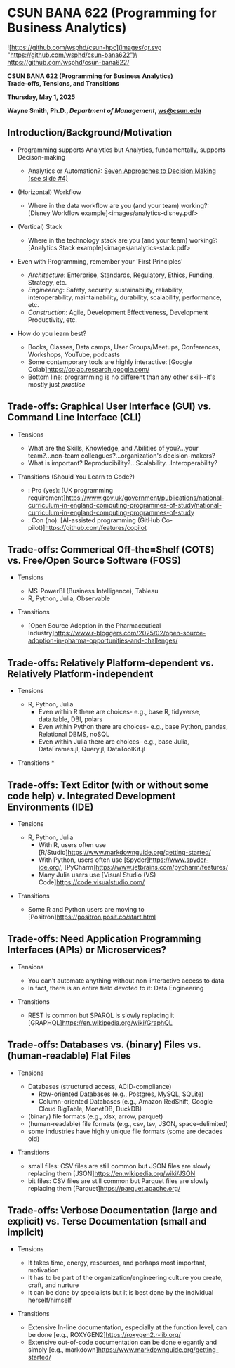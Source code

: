 # CSUN BANA 622 (Programming for Business Analytics)


![https://github.com/wsphd/csun-hpc](images/qr.svg "https://github.com/wsphd/csun-bana622")\
<https://github.com/wsphd/csun-bana622/>

**CSUN BANA 622 (Programming for Business Analytics)**\
**Trade-offs, Tensions, and Transitions**

**Thursday, May 1, 2025**

**Wayne Smith, Ph.D., _Department of Management_, <ws@csun.edu>**


## Introduction/Background/Motivation

  * Programming supports Analytics but Analytics, fundamentally, supports Decison-making
    * Analytics or Automation?: [Seven Approaches to Decision Making (see slide #4)](https://ocw.smithw.org/mgt360/hbr-davenport-better-decisions.pptx)

  * (Horizontal) Workflow
    * Where in the data workflow are you (and your team) working?: [Disney Workflow example]<images/analytics-disney.pdf>

  * (Vertical) Stack
    * Where in the technology stack are you (and your team) working?: [Analytics Stack example]<images/analytics-stack.pdf>

  * Even with Programming, remember your 'First Principles'
    * _Architecture_: Enterprise, Standards, Regulatory, Ethics, Funding, Strategy, etc.
    * _Engineering_: Safety, security, sustainability, reliability, interoperability, maintainability, durability, scalability, performance, etc.
    * _Construction_: Agile, Development Effectiveness, Development Productivity, etc.



  * How do you learn best?
    * Books, Classes, Data camps, User Groups/Meetups, Conferences, Workshops, YouTube, podcasts
    * Some contemporary tools are highly interactive: [Google Colab]<https://colab.research.google.com/>
    * Bottom line: programming is no different than any other skill--it's mostly just _practice_


## Trade-offs: Graphical User Interface (GUI) vs. Command Line Interface (CLI)

  * Tensions
    * What are the Skills, Knowledge, and Abilities of you?...your team?...non-team colleagues?...organization's decision-makers?
    * What is important? Reproducibility?...Scalability...Interoperability?

  * Transitions (Should You Learn to Code?)
    * : Pro (yes): [UK programming requirement]<https://www.gov.uk/government/publications/national-curriculum-in-england-computing-programmes-of-study/national-curriculum-in-england-computing-programmes-of-study>
    * : Con (no): [AI-assisted programming (GitHub Co-pilot)]<https://github.com/features/copilot>


## Trade-offs: Commerical Off-the=Shelf (COTS) vs. Free/Open Source Software (FOSS)

  * Tensions
    * MS-PowerBI (Business Intelligence), Tableau
    * R, Python, Julia, Observable

  * Transitions
    * [Open Source Adoption in the Pharmaceutical Industry]<https://www.r-bloggers.com/2025/02/open-source-adoption-in-pharma-opportunities-and-challenges/>


## Trade-offs: Relatively Platform-dependent vs. Relatively Platform-independent

  * Tensions
    * R, Python, Julia
      * Even within R there are choices- e.g., base R, tidyverse, data.table, DBI, polars
      * Even within Python there are choices- e.g., base Python, pandas, Relational DBMS, noSQL
      * Even within Julia there are choices- e.g., base Julia, DataFrames.jl, Query.jl, DataToolKit.jl

  * Transitions
    *


## Trade-offs: Text Editor (with or without some code help) v. Integrated Development Environments (IDE)

  * Tensions
    * R, Python, Julia
      * With R, users often use [R/Studio]<https://www.markdownguide.org/getting-started/>
      * With Python, users often use [Spyder]<https://www.spyder-ide.org/>, [PyCharm]<https://www.jetbrains.com/pycharm/features/>
      * Many Julia users use [Visual Studio (VS) Code]<https://code.visualstudio.com/>

  * Transitions
    * Some R and Python users are moving to [Positron]<https://positron.posit.co/start.html>


## Trade-offs: Need Application Programming Interfaces (APIs) or Microservices?

  * Tensions
    * You can't automate anything without non-interactive access to data
    * In fact, there is an entire field devoted to it: Data Engineering

  * Transitions
    * REST is common but SPARQL is slowly replacing it [GRAPHQL]<https://en.wikipedia.org/wiki/GraphQL>


## Trade-offs: Databases vs. (binary) Files vs. (human-readable) Flat Files

  * Tensions
    * Databases (structured access, ACID-compliance)
      * Row-oriented Databases (e.g., Postgres, MySQL, SQLite)
      * Column-oriented Databases (e.g., Amazon RedShift, Google Cloud BigTable, MonetDB, DuckDB)
    * (binary) file formats (e.g., xlsx, arrow, parquet)
    * (human-readable) file formats (e.g., csv, tsv, JSON, space-delimited)
    * some industries have highly unique file formats (some are decades old)

  * Transitions
    * small files: CSV files are still common but JSON files are slowly replacing them [JSON]<https://en.wikipedia.org/wiki/JSON>
    * bit files: CSV files are still common but Parquet files are slowly replacing them [Parquet]<https://parquet.apache.org/>


## Trade-offs: Verbose Documentation (large and explicit) vs. Terse Documentation (small and implicit)

  * Tensions
    * It takes time, energy, resources, and perhaps most important, motivation
    * It has to be part of the organization/engineering culture you create, craft, and nurture
    * It can be done by specialists but it is best done by the individual herself/himself

  * Transitions
    * Extensive In-line documentation, especially at the function level, can be done [e.g., ROXYGEN2]<https://roxygen2.r-lib.org/>
    * Extensive out-of-code documentation can be done elegantly and simply [e.g., markdown]<https://www.markdownguide.org/getting-started/>

